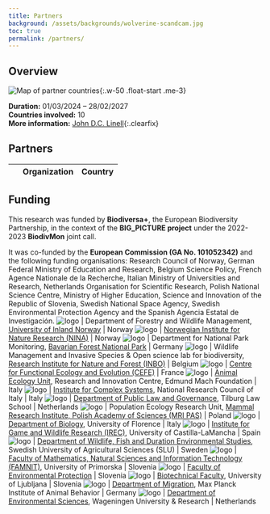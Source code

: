 ```yaml
---
title: Partners
background: /assets/backgrounds/wolverine-scandcam.jpg 
toc: true
permalink: /partners/
---
```


<style>
  .content {
    table {
      img {
        width: 100px;
      }
    }
  }
</style>

## Overview

![Map of partner countries](/assets/images/partner-countries.png){:.w-50 .float-start .me-3}

**Duration:** 01/03/2024 – 28/02/2027  
**Countries involved:** 10  
**More information:** [John D.C. Linell](mailto:john.linnell@inn.no){:.clearfix}

## Partners

&nbsp; | Organization | Country
--- | --- | ---

## Funding

This research was funded by **Biodiversa+**, the European Biodiversity Partnership, in the context of the **BIG_PICTURE project** under the 2022-2023 **BiodivMon** joint call.

It was co-funded by the **European Commission (GA No. 101052342)** and the following funding organisations: Research Council of Norway, German Federal Ministry of Education and Research, Belgium Science Policy, French Agence Nationale de la Recherche, Italian Ministry of Universities and Research, Netherlands Organisation for Scientific Research, Polish National Science Centre, Ministry of Higher Education, Science and Innovation of the Republic of Slovenia, Swedish National Space Agency, Swedish Environmental Protection Agency and the Spanish Agencia Estatal de Investigación.
![logo](/assets/logos/inn.png) | Department of Forestry and Wildlife Management, [University of Inland Norway](https://www.inn.no/english/) | Norway
![logo](/assets/logos/nina.png) | [Norwegian Institute for Nature Research (NINA)](https://www.nina.no/english/) | Norway
![logo](/assets/logos/bavarian.png) | Department for National Park Monitoring, [Bavarian Forest National Park](https://www.nationalpark-bayerischer-wald.bayern.de/english/research/) | Germany
![logo](/assets/logos/inbo.png) | Wildlife Management and Invasive Species & Open science lab for biodiversity, [Research Institute for Nature and Forest (INBO)](https://www.vlaanderen.be/inbo/en-gb/homepage/) | Belgium
![logo](/assets/logos/cefe.png) | [Centre for Functional Ecology and Evolution (CEFE)](https://www.cefe.cnrs.fr/en/) | France
![logo](/assets/logos/fmach.png) | [Animal Ecology Unit](https://cri.fmach.it/en/Research-activity/Research-Unit/Animal-Ecology), Research and Innovation Centre, Edmund Mach Foundation | Italy
![logo](/assets/logos/cnr.png) | [Institute for Complex Systems](https://www.isc.cnr.it/), National Research Council of Italy | Italy
![logo](/assets/logos/tilburguniversity.png) | [Department of Public Law and Governance](https://www.tilburguniversity.edu/about/schools/law/departments/plg), Tilburg Law School | Netherlands
![logo](/assets/logos/ibs.svg) | Population Ecology Research Unit, [Mammal Research Institute, Polish Academy of Sciences (MRI PAS)](https://ibs.bialowieza.pl/en/institute/about-the-institute/) | Poland
![logo](/assets/logos/unifi.png) | [Department of Biology](https://www.bio.unifi.it/), University of Florence | Italy
![logo](/assets/logos/uclm.png) | [Institute for Game and Wildlife Research (IREC)](https://www.irec.es/en/), University of Castilla-LaMancha | Spain
![logo](/assets/logos/slu.png) | [Department of Wildlife, Fish and Duration Environmental Studies](https://www.slu.se/en/departments/wildlife-fish-environmental-studies/), Swedish University of Agricultural Sciences (SLU) | Sweden
![logo](/assets/logos/upr.png) | [Faculty of Mathematics, Natural Sciences and Information Technology (FAMNIT)](https://www.famnit.upr.si/en), University of Primorska | Slovenia
![logo](/assets/logos/fvo.png) | [Faculty of Environmental Protection](https://fvo.si/en/) | Slovenia
![logo](/assets/logos/uni-lj.png) | [Biotechnical Faculty](https://www.bf.uni-lj.si/en/), University of Ljubljana | Slovenia
![logo](/assets/logos/mpg.png) | [Department of Migration](https://www.ab.mpg.de/wikelski), Max Planck Institute of Animal Behavior | Germany
![logo](/assets/logos/wur.png) | [Department of Environmental Sciences](https://research.wur.nl/en/organisations/department-of-environmental-sciences), Wageningen University & Research | Netherlands
